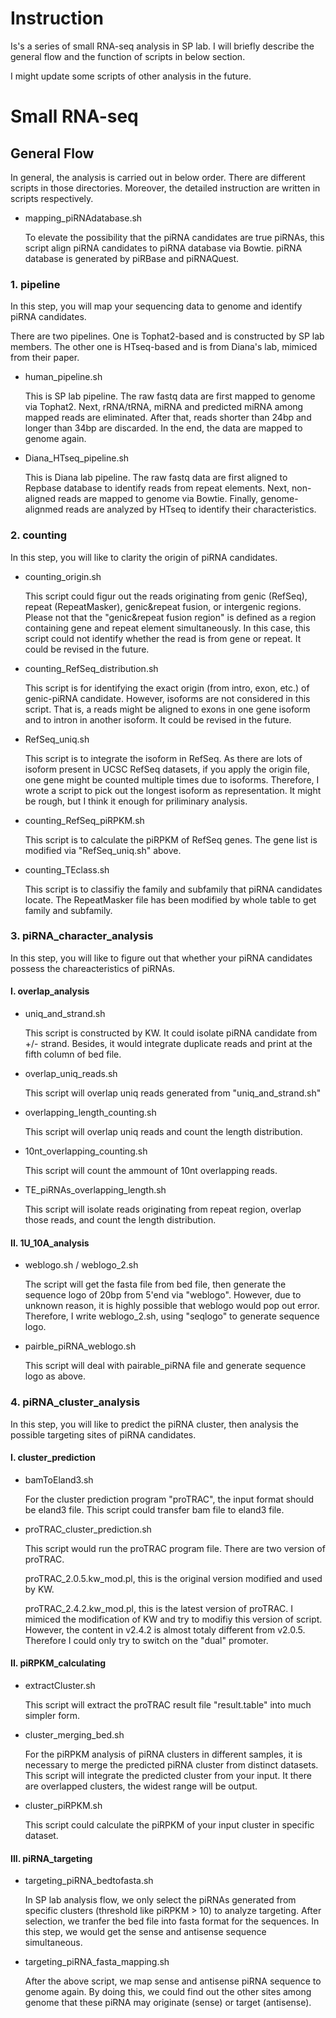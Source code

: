 


# Instruction

Is's a series of small RNA-seq analysis in SP lab.
I will briefly describe the general flow and the function of scripts in below section.

I might update some scripts of other analysis in the future.


# Small RNA-seq

## General Flow

In general, the analysis is carried out in below order.
There are different scripts in those directories. Moreover, the detailed instruction are written in scripts respectively.

* mapping_piRNAdatabase.sh

	To elevate the possibility that the piRNA candidates are true piRNAs, this script align piRNA candidates to piRNA database via Bowtie.
	piRNA database is generated by piRBase and piRNAQuest.

### 1. pipeline

In this step, you will map your sequencing data to genome and identify piRNA candidates.

There are two pipelines. One is Tophat2-based and is constructed by SP lab members. The other one is HTseq-based and is from Diana's lab, mimiced from their paper.

* human_pipeline.sh

	This is SP lab pipeline. 
	The raw fastq data are first mapped to genome via Tophat2. 
	Next, rRNA/tRNA, miRNA and predicted miRNA among mapped reads are eliminated. 
	After that, reads shorter than 24bp and longer than 34bp are discarded.
	In the end, the data are mapped to genome again.

* Diana_HTseq_pipeline.sh

	This is Diana lab pipeline. 
	The raw fastq data are first aligned to Repbase database to identify reads from repeat elements.
	Next, non-aligned reads are mapped to genome via Bowtie.
	Finally, genome-alignmed reads are analyzed by HTseq to identify their characteristics.


### 2. counting

In this step, you will like to clarity the origin of piRNA candidates.

* counting_origin.sh
	
	This script could figur out the reads originating from genic (RefSeq), repeat (RepeatMasker), genic&repeat fusion, or intergenic regions.
	Please not that the "genic&repeat fusion region" is defined as a region containing gene and repeat element simultaneously.
	In this case, this script could not identify whether the read is from gene or repeat.
	It could be revised in the future.

* counting_RefSeq_distribution.sh

	This script is for identifying the exact origin (from intro, exon, etc.) of genic-piRNA candidate.
	However, isoforms are not considered in this script.
	That is, a reads might be aligned to exons in one gene isoform and to intron in another isoform.
	It could be revised in the future.


* RefSeq_uniq.sh

	This script is to integrate the isoform in RefSeq.
	As there are lots of isoform present in UCSC RefSeq datasets, if you apply the origin file, one gene might be counted multiple times due to isoforms.
	Therefore, I wrote a script to pick out the longest isoform as representation.
	It might be rough, but I think it enough for priliminary analysis.

* counting_RefSeq_piRPKM.sh

	This script is to calculate the piRPKM of RefSeq genes. The gene list is modified via "RefSeq_uniq.sh" above.
	
* counting_TEclass.sh

	This script is to classifiy the family and subfamily that piRNA candidates locate.
	The RepeatMasker file has been modified by whole table to get family and subfamily.
	


### 3. piRNA_character_analysis

In this step, you will like to figure out that whether your piRNA candidates possess the chareacteristics of piRNAs.

#### I. overlap_analysis

* uniq_and_strand.sh

	This script is constructed by KW. 
	It could isolate piRNA candidate from +/- strand.
	Besides, it would integrate duplicate reads and print at the fifth column of bed file.

* overlap_uniq_reads.sh

	This script will overlap uniq reads generated from "uniq_and_strand.sh"

* overlapping_length_counting.sh

	This script will overlap uniq reads and count the length distribution.

* 10nt_overlapping_counting.sh

	This script will count the ammount of 10nt overlapping reads.

* TE_piRNAs_overlapping_length.sh

	This script will isolate reads originating from repeat region, overlap those reads, and count the length distribution.


#### II. 1U_10A_analysis

* weblogo.sh / weblogo_2.sh

	The script will get the fasta file from bed file, then generate the sequence logo of 20bp from 5'end via "weblogo".
	However, due to unknown reason, it is highly possible that weblogo would pop out error.
	Therefore, I write weblogo_2.sh, using "seqlogo" to generate sequence logo.

* pairble_piRNA_weblogo.sh

	This script will deal with pairable_piRNA file and generate sequence logo as above.
	

### 4. piRNA_cluster_analysis

In this step, you will like to predict the piRNA cluster, then analysis the possible targeting sites of piRNA candidates.

#### I. cluster_prediction

* bamToEland3.sh

	For the cluster prediction program "proTRAC", the input format should be eland3 file.
	This script could transfer bam file to eland3 file.

* proTRAC_cluster_prediction.sh

	This script would run the proTRAC program file. There are two version of proTRAC.

	proTRAC_2.0.5.kw_mod.pl, this is the original version modified and used by KW.
	
	proTRAC_2.4.2.kw_mod.pl, this is the latest version of proTRAC. I mimiced the modification of KW and try to modifiy this version of script. 
	However, the content in v2.4.2 is almost totaly different from v2.0.5. Therefore I could only try to switch on the "dual" promoter.

#### II. piRPKM_calculating

* extractCluster.sh

	This script will extract the proTRAC result file "result.table" into much simpler form.

* cluster_merging_bed.sh

	For the piRPKM analysis of piRNA clusters in different samples, it is necessary to merge the predicted piRNA cluster from distinct datasets.
	This script will integrate the predicted cluster from your input. It there are overlapped clusters, the widest range will be output.

* cluster_piRPKM.sh

	This script could calculate the piRPKM of your input cluster in specific dataset.

#### III. piRNA_targeting

* targeting_piRNA_bedtofasta.sh

	In SP lab analysis flow, we only select the piRNAs generated from specific clusters (threshold like piRPKM > 10) to analyze targeting.
	After selection, we tranfer the bed file into fasta format for the sequences. In this step, we would get the sense and antisense sequence simultaneous.
	
* targeting_piRNA_fasta_mapping.sh

	After the above script, we map sense and antisense piRNA sequence to genome again. 
	By doing this, we could find out the other sites among genome that these piRNA may originate (sense) or target (antisense).



